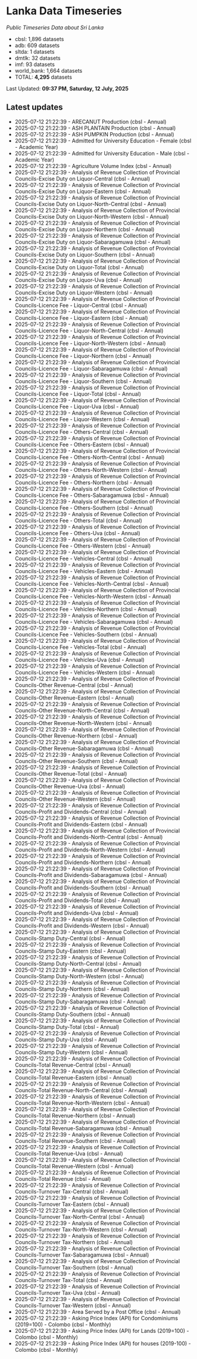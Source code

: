 # Lanka Data Timeseries
*Public Timeseries Data about Sri Lanka*

* cbsl: 1,896 datasets
* adb: 609 datasets
* sltda: 1 datasets
* dmtlk: 32 datasets
* imf: 93 datasets
* world_bank: 1,664 datasets
* TOTAL: **4,295** datasets

Last Updated: **09:37 PM, Saturday, 12 July, 2025**

## Latest updates

* 2025-07-12 21:22:39 - ARECANUT Production (cbsl - Annual)
* 2025-07-12 21:22:39 - ASH PLANTAIN Production (cbsl - Annual)
* 2025-07-12 21:22:39 - ASH PUMPKIN Production (cbsl - Annual)
* 2025-07-12 21:22:39 - Admitted for University Education - Female (cbsl - Academic Year)
* 2025-07-12 21:22:39 - Admitted for University Education - Male (cbsl - Academic Year)
* 2025-07-12 21:22:39 - Agriculture Volume Index (cbsl - Annual)
* 2025-07-12 21:22:39 - Analysis of Revenue Collection of Provincial Councils-Excise Duty on Liquor-Central (cbsl - Annual)
* 2025-07-12 21:22:39 - Analysis of Revenue Collection of Provincial Councils-Excise Duty on Liquor-Eastern (cbsl - Annual)
* 2025-07-12 21:22:39 - Analysis of Revenue Collection of Provincial Councils-Excise Duty on Liquor-North-Central (cbsl - Annual)
* 2025-07-12 21:22:39 - Analysis of Revenue Collection of Provincial Councils-Excise Duty on Liquor-North-Western (cbsl - Annual)
* 2025-07-12 21:22:39 - Analysis of Revenue Collection of Provincial Councils-Excise Duty on Liquor-Northern (cbsl - Annual)
* 2025-07-12 21:22:39 - Analysis of Revenue Collection of Provincial Councils-Excise Duty on Liquor-Sabaragamuwa (cbsl - Annual)
* 2025-07-12 21:22:39 - Analysis of Revenue Collection of Provincial Councils-Excise Duty on Liquor-Southern (cbsl - Annual)
* 2025-07-12 21:22:39 - Analysis of Revenue Collection of Provincial Councils-Excise Duty on Liquor-Total (cbsl - Annual)
* 2025-07-12 21:22:39 - Analysis of Revenue Collection of Provincial Councils-Excise Duty on Liquor-Uva (cbsl - Annual)
* 2025-07-12 21:22:39 - Analysis of Revenue Collection of Provincial Councils-Excise Duty on Liquor-Western (cbsl - Annual)
* 2025-07-12 21:22:39 - Analysis of Revenue Collection of Provincial Councils-Licence Fee - Liquor-Central (cbsl - Annual)
* 2025-07-12 21:22:39 - Analysis of Revenue Collection of Provincial Councils-Licence Fee - Liquor-Eastern (cbsl - Annual)
* 2025-07-12 21:22:39 - Analysis of Revenue Collection of Provincial Councils-Licence Fee - Liquor-North-Central (cbsl - Annual)
* 2025-07-12 21:22:39 - Analysis of Revenue Collection of Provincial Councils-Licence Fee - Liquor-North-Western (cbsl - Annual)
* 2025-07-12 21:22:39 - Analysis of Revenue Collection of Provincial Councils-Licence Fee - Liquor-Northern (cbsl - Annual)
* 2025-07-12 21:22:39 - Analysis of Revenue Collection of Provincial Councils-Licence Fee - Liquor-Sabaragamuwa (cbsl - Annual)
* 2025-07-12 21:22:39 - Analysis of Revenue Collection of Provincial Councils-Licence Fee - Liquor-Southern (cbsl - Annual)
* 2025-07-12 21:22:39 - Analysis of Revenue Collection of Provincial Councils-Licence Fee - Liquor-Total (cbsl - Annual)
* 2025-07-12 21:22:39 - Analysis of Revenue Collection of Provincial Councils-Licence Fee - Liquor-Uva (cbsl - Annual)
* 2025-07-12 21:22:39 - Analysis of Revenue Collection of Provincial Councils-Licence Fee - Liquor-Western (cbsl - Annual)
* 2025-07-12 21:22:39 - Analysis of Revenue Collection of Provincial Councils-Licence Fee - Others-Central (cbsl - Annual)
* 2025-07-12 21:22:39 - Analysis of Revenue Collection of Provincial Councils-Licence Fee - Others-Eastern (cbsl - Annual)
* 2025-07-12 21:22:39 - Analysis of Revenue Collection of Provincial Councils-Licence Fee - Others-North-Central (cbsl - Annual)
* 2025-07-12 21:22:39 - Analysis of Revenue Collection of Provincial Councils-Licence Fee - Others-North-Western (cbsl - Annual)
* 2025-07-12 21:22:39 - Analysis of Revenue Collection of Provincial Councils-Licence Fee - Others-Northern (cbsl - Annual)
* 2025-07-12 21:22:39 - Analysis of Revenue Collection of Provincial Councils-Licence Fee - Others-Sabaragamuwa (cbsl - Annual)
* 2025-07-12 21:22:39 - Analysis of Revenue Collection of Provincial Councils-Licence Fee - Others-Southern (cbsl - Annual)
* 2025-07-12 21:22:39 - Analysis of Revenue Collection of Provincial Councils-Licence Fee - Others-Total (cbsl - Annual)
* 2025-07-12 21:22:39 - Analysis of Revenue Collection of Provincial Councils-Licence Fee - Others-Uva (cbsl - Annual)
* 2025-07-12 21:22:39 - Analysis of Revenue Collection of Provincial Councils-Licence Fee - Others-Western (cbsl - Annual)
* 2025-07-12 21:22:39 - Analysis of Revenue Collection of Provincial Councils-Licence Fee - Vehicles-Central (cbsl - Annual)
* 2025-07-12 21:22:39 - Analysis of Revenue Collection of Provincial Councils-Licence Fee - Vehicles-Eastern (cbsl - Annual)
* 2025-07-12 21:22:39 - Analysis of Revenue Collection of Provincial Councils-Licence Fee - Vehicles-North-Central (cbsl - Annual)
* 2025-07-12 21:22:39 - Analysis of Revenue Collection of Provincial Councils-Licence Fee - Vehicles-North-Western (cbsl - Annual)
* 2025-07-12 21:22:39 - Analysis of Revenue Collection of Provincial Councils-Licence Fee - Vehicles-Northern (cbsl - Annual)
* 2025-07-12 21:22:39 - Analysis of Revenue Collection of Provincial Councils-Licence Fee - Vehicles-Sabaragamuwa (cbsl - Annual)
* 2025-07-12 21:22:39 - Analysis of Revenue Collection of Provincial Councils-Licence Fee - Vehicles-Southern (cbsl - Annual)
* 2025-07-12 21:22:39 - Analysis of Revenue Collection of Provincial Councils-Licence Fee - Vehicles-Total (cbsl - Annual)
* 2025-07-12 21:22:39 - Analysis of Revenue Collection of Provincial Councils-Licence Fee - Vehicles-Uva (cbsl - Annual)
* 2025-07-12 21:22:39 - Analysis of Revenue Collection of Provincial Councils-Licence Fee - Vehicles-Western (cbsl - Annual)
* 2025-07-12 21:22:39 - Analysis of Revenue Collection of Provincial Councils-Other Revenue-Central (cbsl - Annual)
* 2025-07-12 21:22:39 - Analysis of Revenue Collection of Provincial Councils-Other Revenue-Eastern (cbsl - Annual)
* 2025-07-12 21:22:39 - Analysis of Revenue Collection of Provincial Councils-Other Revenue-North-Central (cbsl - Annual)
* 2025-07-12 21:22:39 - Analysis of Revenue Collection of Provincial Councils-Other Revenue-North-Western (cbsl - Annual)
* 2025-07-12 21:22:39 - Analysis of Revenue Collection of Provincial Councils-Other Revenue-Northern (cbsl - Annual)
* 2025-07-12 21:22:39 - Analysis of Revenue Collection of Provincial Councils-Other Revenue-Sabaragamuwa (cbsl - Annual)
* 2025-07-12 21:22:39 - Analysis of Revenue Collection of Provincial Councils-Other Revenue-Southern (cbsl - Annual)
* 2025-07-12 21:22:39 - Analysis of Revenue Collection of Provincial Councils-Other Revenue-Total (cbsl - Annual)
* 2025-07-12 21:22:39 - Analysis of Revenue Collection of Provincial Councils-Other Revenue-Uva (cbsl - Annual)
* 2025-07-12 21:22:39 - Analysis of Revenue Collection of Provincial Councils-Other Revenue-Western (cbsl - Annual)
* 2025-07-12 21:22:39 - Analysis of Revenue Collection of Provincial Councils-Profit and Dividends-Central (cbsl - Annual)
* 2025-07-12 21:22:39 - Analysis of Revenue Collection of Provincial Councils-Profit and Dividends-Eastern (cbsl - Annual)
* 2025-07-12 21:22:39 - Analysis of Revenue Collection of Provincial Councils-Profit and Dividends-North-Central (cbsl - Annual)
* 2025-07-12 21:22:39 - Analysis of Revenue Collection of Provincial Councils-Profit and Dividends-North-Western (cbsl - Annual)
* 2025-07-12 21:22:39 - Analysis of Revenue Collection of Provincial Councils-Profit and Dividends-Northern (cbsl - Annual)
* 2025-07-12 21:22:39 - Analysis of Revenue Collection of Provincial Councils-Profit and Dividends-Sabaragamuwa (cbsl - Annual)
* 2025-07-12 21:22:39 - Analysis of Revenue Collection of Provincial Councils-Profit and Dividends-Southern (cbsl - Annual)
* 2025-07-12 21:22:39 - Analysis of Revenue Collection of Provincial Councils-Profit and Dividends-Total (cbsl - Annual)
* 2025-07-12 21:22:39 - Analysis of Revenue Collection of Provincial Councils-Profit and Dividends-Uva (cbsl - Annual)
* 2025-07-12 21:22:39 - Analysis of Revenue Collection of Provincial Councils-Profit and Dividends-Western (cbsl - Annual)
* 2025-07-12 21:22:39 - Analysis of Revenue Collection of Provincial Councils-Stamp Duty-Central (cbsl - Annual)
* 2025-07-12 21:22:39 - Analysis of Revenue Collection of Provincial Councils-Stamp Duty-Eastern (cbsl - Annual)
* 2025-07-12 21:22:39 - Analysis of Revenue Collection of Provincial Councils-Stamp Duty-North-Central (cbsl - Annual)
* 2025-07-12 21:22:39 - Analysis of Revenue Collection of Provincial Councils-Stamp Duty-North-Western (cbsl - Annual)
* 2025-07-12 21:22:39 - Analysis of Revenue Collection of Provincial Councils-Stamp Duty-Northern (cbsl - Annual)
* 2025-07-12 21:22:39 - Analysis of Revenue Collection of Provincial Councils-Stamp Duty-Sabaragamuwa (cbsl - Annual)
* 2025-07-12 21:22:39 - Analysis of Revenue Collection of Provincial Councils-Stamp Duty-Southern (cbsl - Annual)
* 2025-07-12 21:22:39 - Analysis of Revenue Collection of Provincial Councils-Stamp Duty-Total (cbsl - Annual)
* 2025-07-12 21:22:39 - Analysis of Revenue Collection of Provincial Councils-Stamp Duty-Uva (cbsl - Annual)
* 2025-07-12 21:22:39 - Analysis of Revenue Collection of Provincial Councils-Stamp Duty-Western (cbsl - Annual)
* 2025-07-12 21:22:39 - Analysis of Revenue Collection of Provincial Councils-Total Revenue-Central (cbsl - Annual)
* 2025-07-12 21:22:39 - Analysis of Revenue Collection of Provincial Councils-Total Revenue-Eastern (cbsl - Annual)
* 2025-07-12 21:22:39 - Analysis of Revenue Collection of Provincial Councils-Total Revenue-North-Central (cbsl - Annual)
* 2025-07-12 21:22:39 - Analysis of Revenue Collection of Provincial Councils-Total Revenue-North-Western (cbsl - Annual)
* 2025-07-12 21:22:39 - Analysis of Revenue Collection of Provincial Councils-Total Revenue-Northern (cbsl - Annual)
* 2025-07-12 21:22:39 - Analysis of Revenue Collection of Provincial Councils-Total Revenue-Sabaragamuwa (cbsl - Annual)
* 2025-07-12 21:22:39 - Analysis of Revenue Collection of Provincial Councils-Total Revenue-Southern (cbsl - Annual)
* 2025-07-12 21:22:39 - Analysis of Revenue Collection of Provincial Councils-Total Revenue-Uva (cbsl - Annual)
* 2025-07-12 21:22:39 - Analysis of Revenue Collection of Provincial Councils-Total Revenue-Western (cbsl - Annual)
* 2025-07-12 21:22:39 - Analysis of Revenue Collection of Provincial Councils-Total Revenue (cbsl - Annual)
* 2025-07-12 21:22:39 - Analysis of Revenue Collection of Provincial Councils-Turnover Tax-Central (cbsl - Annual)
* 2025-07-12 21:22:39 - Analysis of Revenue Collection of Provincial Councils-Turnover Tax-Eastern (cbsl - Annual)
* 2025-07-12 21:22:39 - Analysis of Revenue Collection of Provincial Councils-Turnover Tax-North-Central (cbsl - Annual)
* 2025-07-12 21:22:39 - Analysis of Revenue Collection of Provincial Councils-Turnover Tax-North-Western (cbsl - Annual)
* 2025-07-12 21:22:39 - Analysis of Revenue Collection of Provincial Councils-Turnover Tax-Northern (cbsl - Annual)
* 2025-07-12 21:22:39 - Analysis of Revenue Collection of Provincial Councils-Turnover Tax-Sabaragamuwa (cbsl - Annual)
* 2025-07-12 21:22:39 - Analysis of Revenue Collection of Provincial Councils-Turnover Tax-Southern (cbsl - Annual)
* 2025-07-12 21:22:39 - Analysis of Revenue Collection of Provincial Councils-Turnover Tax-Total (cbsl - Annual)
* 2025-07-12 21:22:39 - Analysis of Revenue Collection of Provincial Councils-Turnover Tax-Uva (cbsl - Annual)
* 2025-07-12 21:22:39 - Analysis of Revenue Collection of Provincial Councils-Turnover Tax-Western (cbsl - Annual)
* 2025-07-12 21:22:39 - Area Served by a Post Office (cbsl - Annual)
* 2025-07-12 21:22:39 - Asking Price Index (API) for Condominiums (2019=100) - Colombo (cbsl - Monthly)
* 2025-07-12 21:22:39 - Asking Price Index (API) for Lands (2019=100) - Colombo (cbsl - Monthly)
* 2025-07-12 21:22:39 - Asking Price Index (API) for houses (2019-100) - Colombo (cbsl - Monthly)